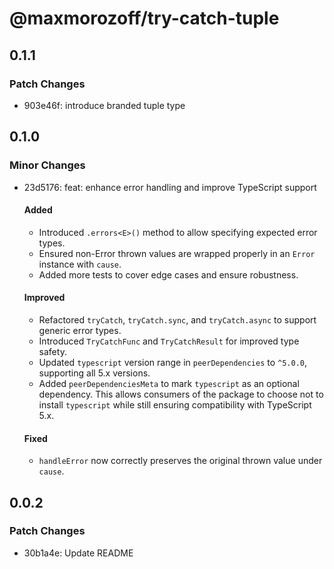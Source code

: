 # @maxmorozoff/try-catch-tuple

## 0.1.1

### Patch Changes

- 903e46f: introduce branded tuple type

## 0.1.0

### Minor Changes

- 23d5176: feat: enhance error handling and improve TypeScript support

  #### Added

  - Introduced `.errors<E>()` method to allow specifying expected error types.
  - Ensured non-Error thrown values are wrapped properly in an `Error` instance with `cause`.
  - Added more tests to cover edge cases and ensure robustness.

  #### Improved

  - Refactored `tryCatch`, `tryCatch.sync`, and `tryCatch.async` to support generic error types.
  - Introduced `TryCatchFunc` and `TryCatchResult` for improved type safety.
  - Updated `typescript` version range in `peerDependencies` to `^5.0.0`, supporting all 5.x versions.
  - Added `peerDependenciesMeta` to mark `typescript` as an optional dependency. This allows consumers of the package to choose not to install `typescript` while still ensuring compatibility with TypeScript 5.x.

  #### Fixed

  - `handleError` now correctly preserves the original thrown value under `cause`.

## 0.0.2

### Patch Changes

- 30b1a4e: Update README
